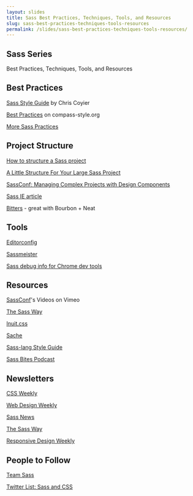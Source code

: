 ```yaml
---
layout: slides
title: Sass Best Practices, Techniques, Tools, and Resources
slug: sass-best-practices-techniques-tools-resources
permalink: /slides/sass-best-practices-techniques-tools-resources/
---
```



<section>
  <h2>Sass Series</h2>
  <p>Best Practices, Techniques, Tools, and Resources</p>
</section>

<section>
  <h2>Best Practices</h2>
  <p><a href="http://css-tricks.com/sass-style-guide/" target="_blank">Sass Style Guide</a> by Chris Coyier</p>
  <p></p>
  <p><a href="http://compass-style.org/help/tutorials/best_practices/" target="_blank">Best Practices</a> on compass-style.org</p>
  <p><a href="http://joshbroton.com/my-sass-less-css-practices-modularization-nesting-variables-mixins-etc/" target="_blank">More Sass Practices</a></p>
</section>

<section>
  <h2>Project Structure</h2>
  <p><a href="http://thesassway.com/beginner/how-to-structure-a-sass-project" target="_blank">How to structure a Sass project</a></p>
  <p><a href="https://medium.com/p/7fe19ab647fa" target="_blank">A Little Structure For Your Large Sass Project</a></p>
  <p><a href="http://www.slideshare.net/JohnAlbin/sassconf-managing-complex-projects-with-design-components" target="_blank">SassConf: Managing Complex Projects with Design Components</a></p>
  <p><a href="http://jakearchibald.github.io/sass-ie/" target="_blank">Sass IE article</a></p>
  <p><a href="http://bitters.bourbon.io/">Bitters</a> - great with Bourbon + Neat</p>
</section>

<section>
  <h2>Tools</h2>
  <p><a href="http://editorconfig.org/" target="_blank">Editorconfig</a></p>
  <p><a href="http://sassmeister.com/" target="_blank">Sassmeister</a></p>
  <p><a href="http://benfrain.com/add-sass-compass-debug-info-for-chrome-web-developer-tools/" target="_blank">Sass debug info for Chrome dev tools</a></p>
</section>

<section>
  <h2>Resources</h2>
  <p><a href="http://www.slideshare.net/JohnAlbin/sassconf-managing-complex-projects-with-design-components" target="_blank">SassConf</a>'s Videos on Vimeo</p>
  <p><a href="http://thesassway.com/" target="_blank">The Sass Way</a></p>
  <p><a href="https://github.com/csswizardry/inuit.css/" target="_blank">Inuit.css</a></p>
  <p><a href="http://www.sache.in/" target="_blank">Sache</a></p>
  <p><a href="http://sass-lang.com/styleguide" target="_blank">Sass-lang Style Guide</a></p>
  <p><a href="https://www.youtube.com/channel/UCOFsG9Tbs7Aga9n7Smify0A" target="_blank">Sass Bites Podcast</a></p>
</section>

<section>
  <h2>Newsletters</h2>
  <p><a href="http://css-weekly.com/" target="_blank">CSS Weekly</a></p>
  <p><a href="http://web-design-weekly.com/" target="_blank">Web Design Weekly</a></p>
  <p><a href="http://us7.campaign-archive1.com/home/?u=b4a4054cce715a3b0ae5e7d35&id=f7c505323d" target="_blank">Sass News</a></p>
  <p><a href="http://thesassway.com/" target="_blank">The Sass Way</a></p>
  <p><a href="http://responsivedesignweekly.com/" target="_blank">Responsive Design Weekly</a></p>
</section>

<section>
  <h2>People to Follow</h2>
  <p><a href="https://github.com/Team-Sass" target="_blank">Team Sass</a></p>
  <p><a href="https://twitter.com/nathanjessen/lists/sass-and-css" target="_blank">Twitter List: Sass and CSS</a></p>
</section>
